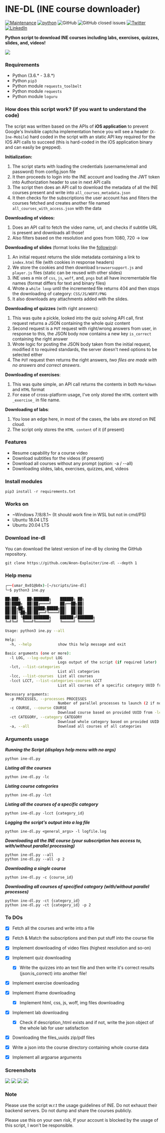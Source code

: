 # INE-DL (INE course downloader)

[![Maintenance](https://img.shields.io/badge/Maintained%3F-yes-green.svg)](https://GitHub.com/Anon-Exploiter/ine-dl.js/graphs/commit-activity)
[![python](https://img.shields.io/badge/python-3.8-blue.svg)](https://www.python.org/downloads/)
![GitHub](https://img.shields.io/github/license/Anon-Exploiter/ine-dl)
![GitHub closed issues](https://img.shields.io/github/issues-closed/Anon-Exploiter/ine-dl)
[![Twitter](https://img.shields.io/twitter/url/https/twitter.com/cloudposse.svg?style=social&label=Follow%20%40syed_umar)](https://twitter.com/syed__umar)
[![LinkedIn][linkedin-shield]][linkedin-url]

[contributors-shield]: https://img.shields.io/github/contributors/Anon-Exploiter/ine-dl.svg?style=flat-square
[contributors-url]: https://github.com/Anon-Exploiter/ine-dl/graphs/contributors
[issues-shield]: https://img.shields.io/github/issues/Anon-Exploiter/ine-dl?style=flat-square
[issues-url]: https://github.com/Anon-Exploiter/ine-dl/issues
[linkedin-shield]: https://img.shields.io/badge/-LinkedIn-black.svg?style=flat-square&logo=linkedin&colorB=555
[linkedin-url]: https://www.linkedin.com/in/syedumararfeen/

**Python script to download INE courses including labs, exercises, quizzes, slides, and, videos!**

<img src="https://user-images.githubusercontent.com/18597330/179950027-c5856feb-bec0-4d32-bae9-0998fbb715a8.png" />


### Requirements

- Python (3.6.* - 3.8.*)
- Python `pip3`
- Python module `requests_toolbelt`
- Python module `requests`
- Python module `loguru`

### How does this script work? (if you want to understand the code)

The script was written based on the APIs of **iOS application** to prevent Google's Invisible captcha implementation hence you will see a header (`X-Ine-Mobile`) hard coded in the script with an static API key required for the IOS API calls to succeed (this is hard-coded in the iOS application binary and can easily be grepped). 

**Initialization:**
1. The script starts with loading the credentials (username/email and password) from config.json file
2. It then proceeds to login into the INE account and loading the JWT token into Authorization header to use in next API calls
3. The script then does an API call to download the metadata of all the INE courses present and write into `all_courses_metadata.json`
4. It then checks for the subscriptions the user account has and filters the courses fetched and creates another file named `all_courses_with_access.json` with the data

**Downloading of videos:**
1. Does an API call to fetch the video name, url, and checks if subtitle URL is present and downloads all those!
2. Also filters based on the resolution and goes from 1080, 720 -> low

**Downloading of slides** (format looks like the [following](https://user-images.githubusercontent.com/18597330/179960035-7a00d727-ebc0-4744-be50-356f53ad03af.png)):
1. An initial request returns the slide metadata containing a link to `index.html` file (with cookies in response headers)
2. We store the cookies and then download `browsersupport.js` and `player.js` files (static can be reused with other slides)
3. INE uses a mix of `css`, `js`, `woff`, and, `pngs` but all have incrementable file names (format differs for text and binary files)
4. Wrote a `while loop` until the incremented file returns 404 and then stops the downloading of category: `CSS/JS/WOFF/PNG`
5. It also downloads any attachments added with the slides.

**Downloading of quizzes** (with right answers):
1. This was quite a pickle, looked into the quiz solving API call, first request returns a JSON containing the whole quiz content
2. Second request is a `PUT` request with right/wrong answers from user, in response to this, the JSON body now contains a new key `is_correct` containing the right answer
3. Wrote logic for posting the JSON body taken from the initial request, modified it to required standards, the server doesn't need options to be selected either
4. The `PUT` request then returns the right answers, *two files are made with no answers and correct answers*.

**Downloading of exercises**:
1. This was quite simple, an API call returns the contents in both `Markdown` and `HTML` format
2. For ease of cross-platform usage, I've only stored the `HTML` content with `_exercise_` in file name.

**Downloading of labs**:
1. You lose an edge here, in most of the cases, the labs are stored on INE cloud. 
2. The script only stores the `HTML content` of it (if present)


### Features
- Resume capability for a course video
- Download subtitles for the videos (if present)
- Download all courses without any prompt (option: -a / --all)
- Downloading slides, labs, exercises, quizzes, and, videos

### Install modules

	pip3 install -r requirements.txt
	
### Works on

- ~Windows 7/8/8.1~ (It should work fine in WSL but not in cmd/PS)
- Ubuntu 18.04 LTS
- Ubuntu 20.04 LTS
 
### Download ine-dl

You can download the latest version of ine-dl by cloning the GitHub repository.

	git clone https://github.com/Anon-Exploiter/ine-dl --depth 1

### Help menu 

```bash
┌──(umar_0x01@b0x)-[~/scripts/ine-dl]
└─$ python3 ine.py

██╗███╗   ██╗███████╗    ██████╗ ██╗     
██║████╗  ██║██╔════╝    ██╔══██╗██║     
██║██╔██╗ ██║█████╗█████╗██║  ██║██║     
██║██║╚██╗██║██╔══╝╚════╝██║  ██║██║     
██║██║ ╚████║███████╗    ██████╔╝███████╗
╚═╝╚═╝  ╚═══╝╚══════╝    ╚═════╝ ╚══════╝

Usage: python3 ine.py --all

Help:
  -h, --help            show this help message and exit

Basic arguments (one or more):
  -l LOG, --log-output LOG
                        Logs output of the script (if required later)
  -lct, --list-categories
                        List all categories
  -lcc, --list-courses  List all courses
  -lcct LCCT, --list-categories-courses LCCT
                        List all courses of a specific category UUID from -lct

Necessary arguments:
  -p PROCESSES, --processes PROCESSES
                        Number of parallel processes to launch (2 if nothing specified)
  -c COURSE, --course COURSE
                        Download course based on provided UUID from -lcc
  -ct CATEGORY, --category CATEGORY
                        Download whole category based on provided UUID from -lct
  -a, --all             Download all courses of all categories

```

### Arguments usage

***Running the Script (displays help menu with no args)***

	python ine-dl.py

***Listing all the courses***

	python ine-dl.py -lc

***Listing course categories***

	python ine-dl.py -lct 

***Listing all the courses of a specific category***

	python ine-dl.py -lcct {category_id}

***Logging the script's output into a log file***

	python ine-dl.py <general_args> -l logfile.log

***Downloading all the INE course (your subscription has access to, with/without parallel processing)***

	python ine-dl.py --all
    python ine-dl.py --all -p 2

***Downloading a single course***

	python ine-dl.py -c {course_id}

***Downloading all courses of specified category (with/without parallel processes)***

	python ine-dl.py -ct {category_id}
    python ine-dl.py -ct {category_id} -p 2
	
### To DOs
- [x] Fetch all the courses and write into a file
- [x] Fetch & Match the subscriptions and then put stuff into the course file
- [x] Implement downloading of video files (highest resolution and so-on)
- [x] Implement quiz downloading
    - [x] Write the quizzes into an text file and then write it's correct results (json:is_correct) into another file!
- [x] Implement exercise downloading
- [x] Implement iframe downloading
    - [x] Implement html, css, js, woff, img files downloading
- [x] Implement lab downloading
    - [x] Check if description_html exists and if not, write the json object of the whole lab for user satisfaction
- [x] Downloading the files_uuids zip/pdf files
- [x] Write a json into the course directory containing whole course data
- [x] Implement all argparse arguments


### Screenshots

<img src="https://user-images.githubusercontent.com/18597330/179950027-c5856feb-bec0-4d32-bae9-0998fbb715a8.png" />
<img src="https://user-images.githubusercontent.com/18597330/179954269-c4d4b09b-a023-429d-b6d8-2082423ce8ff.png" />
<img src="https://user-images.githubusercontent.com/18597330/179954376-31f59667-b64d-4ee4-8888-a05564a9128a.png" />
<img src="https://user-images.githubusercontent.com/18597330/179954527-c6709ede-6172-4b0e-a548-dab47d4233d6.png" />


### Note 
Please use the script w.r.t the usage guidelines of INE. Do not exhaust their backend servers. Do not dump and share the courses publicly. 

Please use this on your own risk, If your account is blocked by the usage of this script, I won't be responsible. 
